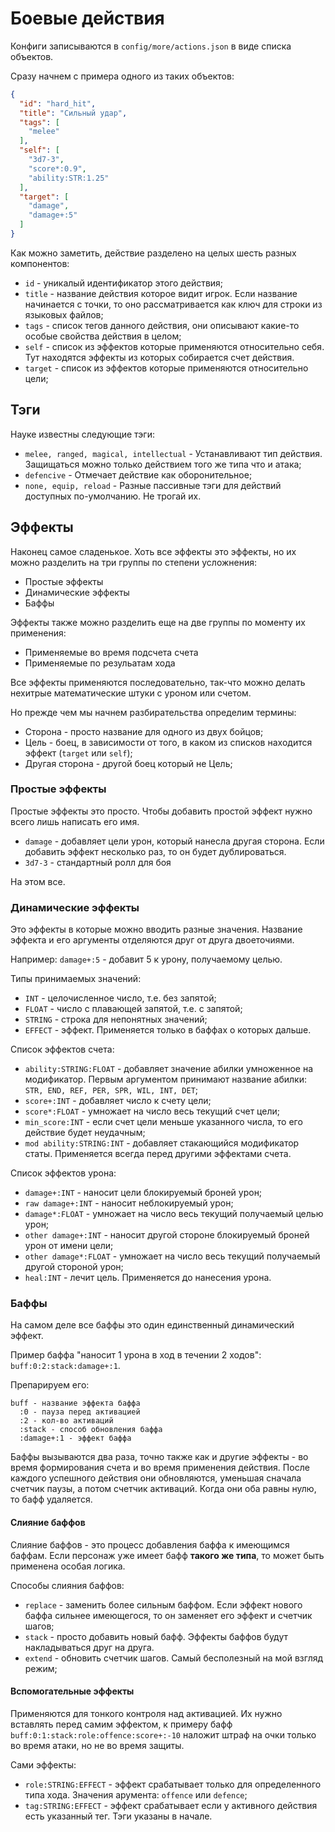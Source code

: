 # Боевые действия

Конфиги записываются в `config/more/actions.json` в виде списка объектов.

Сразу начнем с примера одного из таких объектов:

```json
{
  "id": "hard_hit",
  "title": "Сильный удар",
  "tags": [
    "melee"
  ],
  "self": [
    "3d7-3",
    "score*:0.9",
    "ability:STR:1.25"
  ],
  "target": [
    "damage",
    "damage+:5"
  ]
}
```

Как можно заметить, действие разделено на целых шесть разных компонентов:
- `id` - уникалый идентификатор этого действия;
- `title` - название действия которое видит игрок. Если название начинается с точки, то оно рассматривается как ключ для строки из языковых файлов;
- `tags` - список тегов данного действия, они описывают какие-то особые свойства действия в целом;
- `self` - список из эффектов которые применяются относительно себя. Тут находятся эффекты из которых собирается счет действия.
- `target` - список из эффектов которые применяются относительно цели;

## Тэги

Науке известны следующие тэги:
- `melee, ranged, magical, intellectual` - Устанавливают тип действия. Защищаться можно только действием того же типа что и атака;
- `defencive` - Отмечает действие как оборонительное;
- `none, equip, reload` - Разные пассивные тэги для действий доступных по-умолчанию. Не трогай их.

## Эффекты

Наконец самое сладенькое. Хоть все эффекты это эффекты, но их можно разделить на три группы по степени усложнения:
- Простые эффекты
- Динамические эффекты
- Баффы

Эффекты также можно разделить еще на две группы по моменту их применения:
- Применяемые во время подсчета счета
- Применяемые по резульатам хода

Все эффекты применяются последовательно, так-что можно делать нехитрые математические штуки с уроном или счетом.

Но прежде чем мы начнем разбирательства определим термины:
- Сторона - просто название для одного из двух бойцов;
- Цель - боец, в зависимости от того, в каком из списков находится эффект (`target` или `self`);
- Другая сторона - другой боец который не Цель;

### Простые эффекты

Простые эффекты это просто. Чтобы добавить простой эффект нужно всего лишь написать его имя.
- `damage` - добавляет цели урон, который нанесла другая сторона. Если добавить эффект несколько раз, то он будет дублироваться.
- `3d7-3` - стандартный ролл для боя

На этом все.

### Динамические эффекты

Это эффекты в которые можно вводить разные значения. Название эффекта и его аргументы отделяются друг от друга двоеточиями.

Например:
`damage+:5` - добавит 5 к урону, получаемому целью.

Типы принимаемых значений:
- `INT` - целочисленное число, т.е. без запятой;
- `FLOAT` - число с плавающей запятой, т.е. с запятой;
- `STRING` - строка для непонятных значений;
- `EFFECT` - эффект. Применяется только в баффах о которых дальше.

Список эффектов счета:
- `ability:STRING:FLOAT` - добавляет значение абилки умноженное на модификатор. Первым аргументом принимают название абилки: `STR, END, REF, PER, SPR, WIL, INT, DET`;
- `score+:INT` - добавляет число к счету цели;
- `score*:FLOAT` - умножает на число весь текущий счет цели;
- `min_score:INT` - если счет цели меньше указанного числа, то его действие будет неудачным;
- `mod ability:STRING:INT` - добавляет стакающийся модификатор статы. Применяется всегда перед другими эффектами счета.

Список эффектов урона:
- `damage+:INT` - наносит цели блокируемый броней урон;
- `raw damage+:INT` - наносит неблокируемый урон;
- `damage*:FLOAT` - умножает на число весь текущий получаемый целью урон;
- `other damage+:INT` - наносит другой стороне блокируемый броней урон от имени цели;
- `other damage*:FLOAT` - умножает на число весь текущий получаемый другой стороной урон;
- `heal:INT` - лечит цель. Применяется до нанесения урона.

### Баффы

На самом деле все баффы это один единственный динамический эффект.

Пример баффа "наносит 1 урона в ход в течении 2 ходов": `buff:0:2:stack:damage+:1`.

Препарируем его:
```
buff - название эффекта баффа
  :0 - пауза перед активацией
  :2 - кол-во активаций
  :stack - способ обновления баффа
  :damage+:1 - эффект баффа
```

Баффы вызываются два раза, точно также как и другие эффекты - во время формирования счета и во время применения действия.
После каждого успешного действия они обновляются, уменьшая сначала счетчик паузы, а потом счетчик активаций. Когда они оба равны нулю, то бафф удаляется.

#### Слияние баффов
Слияние баффов - это процесс добавления баффа к имеющимся баффам. Если персонаж уже имеет бафф **такого же типа**, то может быть применена особая логика.

Способы слияния баффов:
- `replace` - заменить более сильным баффом. Если эффект нового баффа сильнее имеющегося, то он заменяет его эффект и счетчик шагов;
- `stack` - просто добавить новый бафф. Эффекты баффов будут накладываться друг на друга.
- `extend` - обновить счетчик шагов. Самый бесполезный на мой взгляд режим;

#### Вспомогательные эффекты
Применяются для тонкого контроля над активацией. Их нужно вставлять перед самим эффектом, к примеру бафф `buff:0:1:stack:role:offence:score+:-10` наложит штраф на очки только во время атаки, но не во время защиты.

Сами эффекты:
- `role:STRING:EFFECT` - эффект срабатывает только для определенного типа хода. Значения арумента: `offence` или `defence`;
- `tag:STRING:EFFECT` - эффект срабатывает если у активного действия есть указанный тег. Тэги указаны в начале.
